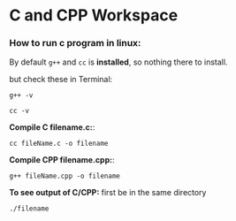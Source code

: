 # C and CPP Workspace

### How to run c program in linux:

By default `g++` and `cc` is **installed**, so nothing there to install.

but check these in Terminal:
``` shell
g++ -v

cc -v
```

**Compile C filename.c:**:
``` shell
cc fileName.c -o filename
```

**Compile CPP filename.cpp:**:
``` shell
g++ fileName.cpp -o filename
```


**To see output of C/CPP:** first be in the same directory
``` shell
./filename
```

